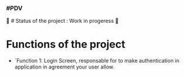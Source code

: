 <h3> #PDV </h3> 

🚧 # Status of the project : Work in progeress 🚧

# Functions of the project
- `Function 1: Login Screen, responsable for to make authentication in application in agreement your user allow.
